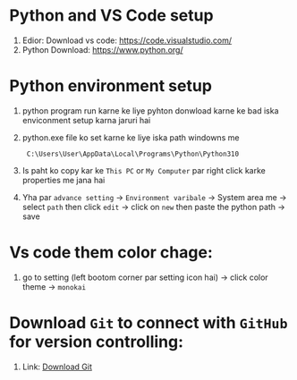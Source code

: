 # Python and VS Code setup

1. Edior: Download vs code: https://code.visualstudio.com/
1. Python Download: https://www.python.org/

# Python environment setup

1. python program run karne ke liye pyhton donwload karne ke bad iska enviconment setup karna jaruri hai
1. python.exe file ko set karne ke liye iska path windowns me

        C:\Users\User\AppData\Local\Programs\Python\Python310
1. Is paht ko copy kar ke `This PC` or `My Computer` par right click karke properties me jana hai
1. Yha par `advance setting` -> `Environment varibale` -> System area me -> select `path` then click `edit` -> click on `new` then paste the python path -> save

# Vs code them color chage:

1. go to setting (left bootom corner par setting icon hai) -> click color theme -> `monokai`

# Download `Git` to connect with `GitHub` for version controlling:

1. Link: [Download Git](https://git-scm.com/downloads)